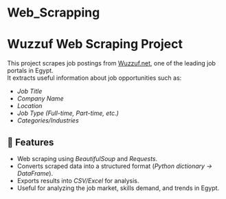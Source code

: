 # Web_Scrapping


# Wuzzuf Web Scraping Project

This project scrapes job postings from [Wuzzuf.net](https://wuzzuf.net/), one of the leading job portals in Egypt.  
It extracts useful information about job opportunities such as:

- *Job Title*  
- *Company Name*  
- *Location*  
- *Job Type (Full-time, Part-time, etc.)*  
- *Categories/Industries*  

## 📌 Features
- Web scraping using *BeautifulSoup* and *Requests*.  
- Converts scraped data into a structured format (*Python dictionary → DataFrame*).  
- Exports results into *CSV/Excel* for analysis.  
- Useful for analyzing the job market, skills demand, and trends in Egypt.
